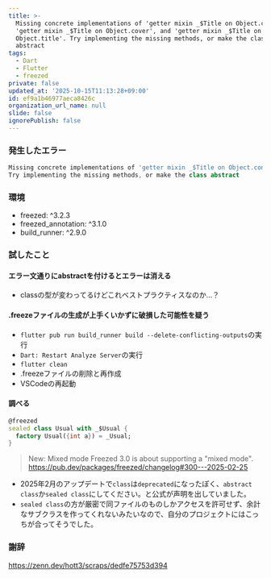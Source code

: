 ```yaml
---
title: >-
  Missing concrete implementations of 'getter mixin _$Title on Object.content',
  'getter mixin _$Title on Object.cover', and 'getter mixin _$Title on
  Object.title'. Try implementing the missing methods, or make the class
  abstract
tags:
  - Dart
  - Flutter
  - freezed
private: false
updated_at: '2025-10-15T11:13:28+09:00'
id: ef9a1b46977aeca8426c
organization_url_name: null
slide: false
ignorePublish: false
---
```

### 発生したエラー
```titles.dart
Missing concrete implementations of 'getter mixin _$Title on Object.content', 'getter mixin _$Title on Object.cover', and 'getter mixin _$Title on Object.title'.
Try implementing the missing methods, or make the class abstract
```

### 環境
* freezed: ^3.2.3
* freezed_annotation: ^3.1.0
* build_runner: ^2.9.0


### 試したこと

#### エラー文通りにabstractを付けるとエラーは消える
* classの型が変わってるけどこれベストプラクティスなのか...？

#### .freezeファイルの生成が上手くいかずに破損した可能性を疑う
* `flutter pub run build_runner build --delete-conflicting-outputs`の実行
* `Dart: Restart Analyze Server`の実行
* `flutter clean`
* .freezeファイルの削除と再作成
* VSCodeの再起動

#### 調べる

```Dart
@freezed
sealed class Usual with _$Usual {
  factory Usual({int a}) = _Usual;
}
```
> New: Mixed mode 
Freezed 3.0 is about supporting a "mixed mode".
https://pub.dev/packages/freezed/changelog#300---2025-02-25
    

* 2025年2月のアップデートで`class`は`deprecated`になったぽく、`abstract class`か`sealed class`にしてください。と公式が声明を出していました。
* `sealed class`の方が厳密で同ファイルのものしかアクセスを許可せず、余計なサブクラスを作ってくれないみたいなので、自分のプロジェクトにはこっちが合ってそうでした。

### 謝辞
https://zenn.dev/hott3/scraps/dedfe75753d394
